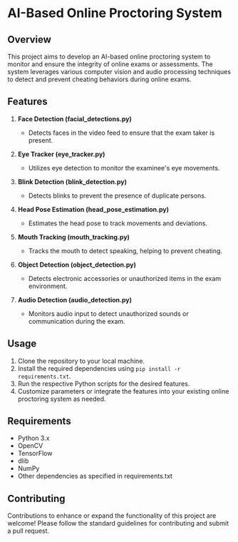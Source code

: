 # AI-Based Online Proctoring System

## Overview
This project aims to develop an AI-based online proctoring system to monitor and ensure the integrity of online exams or assessments. The system leverages various computer vision and audio processing techniques to detect and prevent cheating behaviors during online exams.

## Features
1. **Face Detection (facial_detections.py)**
   - Detects faces in the video feed to ensure that the exam taker is present.
   
2. **Eye Tracker (eye_tracker.py)**
   - Utilizes eye detection to monitor the examinee's eye movements.
   
3. **Blink Detection (blink_detection.py)**
   - Detects blinks to prevent the presence of duplicate persons.
   
4. **Head Pose Estimation (head_pose_estimation.py)**
   - Estimates the head pose to track movements and deviations.
   
5. **Mouth Tracking (mouth_tracking.py)**
   - Tracks the mouth to detect speaking, helping to prevent cheating.
   
6. **Object Detection (object_detection.py)**
   - Detects electronic accessories or unauthorized items in the exam environment.
   
7. **Audio Detection (audio_detection.py)**
   - Monitors audio input to detect unauthorized sounds or communication during the exam.

## Usage
1. Clone the repository to your local machine.
2. Install the required dependencies using `pip install -r requirements.txt`.
3. Run the respective Python scripts for the desired features.
4. Customize parameters or integrate the features into your existing online proctoring system as needed.

## Requirements
- Python 3.x
- OpenCV
- TensorFlow
- dlib
- NumPy
- Other dependencies as specified in requirements.txt

## Contributing
Contributions to enhance or expand the functionality of this project are welcome! Please follow the standard guidelines for contributing and submit a pull request.

